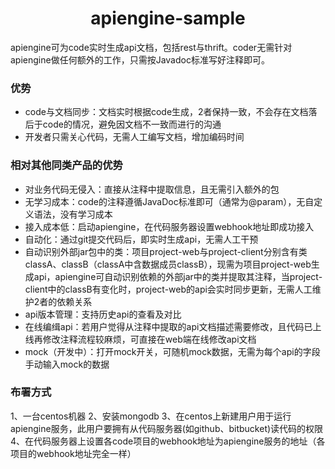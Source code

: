 # <center>apiengine-sample</center>
  apiengine可为code实时生成api文档，包括rest与thrift。coder无需针对apiengine做任何额外的工作，只需按Javadoc标准写好注释即可。

### 优势
+ code与文档同步：文档实时根据code生成，2者保持一致，不会存在文档落后于code的情况，避免因文档不一致而进行的沟通
+ 开发者只需关心代码，无需人工编写文档，增加编码时间

### 相对其他同类产品的优势
+ 对业务代码无侵入：直接从注释中提取信息，且无需引入额外的包
+ 无学习成本：code的注释遵循JavaDoc标准即可（通常为@param），无自定义语法，没有学习成本
+ 接入成本低：启动apiengine，在代码服务器设置webhook地址即成功接入
+ 自动化：通过git提交代码后，即实时生成api，无需人工干预
+ 自动识别外部jar包中的类：项目project-web与project-client分别含有类classA、classB（classA中含数据成员classB），现需为项目project-web生成api，apiengine可自动识别依赖的外部jar中的类并提取其注释，当project-client中的classB有变化时，project-web的api会实时同步更新，无需人工维护2者的依赖关系
+ api版本管理：支持历史api的查看及对比
+ 在线编缉api：若用户觉得从注释中提取的api文档描述需要修改，且代码已上线再修改注释流程较麻烦，可直接在web端在线修改api文档
+ mock（开发中）：打开mock开关，可随机mock数据，无需为每个api的字段手动输入mock的数据

### 布署方式
1、一台centos机器
2、安装mongodb
3、在centos上新建用户用于运行apiengine服务，此用户要拥有从代码服务器(如github、bitbucket)读代码的权限
4、在代码服务器上设置各code项目的webhook地址为apiengine服务的地址（各项目的webhook地址完全一样）

